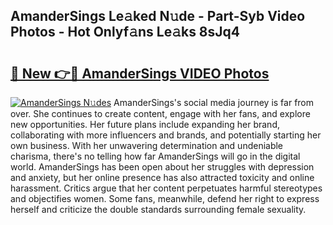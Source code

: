 ## AmanderSings Le𝚊ked N𝚞de - Part-Syb Video Photos - Hot Onlyf𝚊ns Le𝚊ks 8sJq4

# <h2><a href="http://ab28228.deff.icu/?id=AmanderSings">🔗 New 👉🔴 AmanderSings VIDEO Photos</a></h2>

[![AmanderSings N𝚞des](https://i.imgur.com/rIISA9y.gif)](http://ab28228.deff.icu/?id=AmanderSings)
AmanderSings's social media journey is far from over. She continues to create content, engage with her fans, and explore new opportunities. Her future plans include expanding her brand, collaborating with more influencers and brands, and potentially starting her own business. With her unwavering determination and undeniable charisma, there's no telling how far AmanderSings will go in the digital world. AmanderSings has been open about her struggles with depression and anxiety, but her online presence has also attracted toxicity and online harassment. Critics argue that her content perpetuates harmful stereotypes and objectifies women. Some fans, meanwhile, defend her right to express herself and criticize the double standards surrounding female sexuality.
